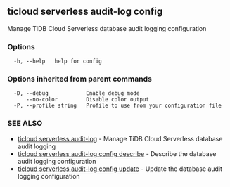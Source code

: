 ## ticloud serverless audit-log config

Manage TiDB Cloud Serverless database audit logging configuration

### Options

```
  -h, --help   help for config
```

### Options inherited from parent commands

```
  -D, --debug            Enable debug mode
      --no-color         Disable color output
  -P, --profile string   Profile to use from your configuration file
```

### SEE ALSO

* [ticloud serverless audit-log](ticloud_serverless_audit-log.md)	 - Manage TiDB Cloud Serverless database audit logging
* [ticloud serverless audit-log config describe](ticloud_serverless_audit-log_config_describe.md)	 - Describe the database audit logging configuration
* [ticloud serverless audit-log config update](ticloud_serverless_audit-log_config_update.md)	 - Update the database audit logging configuration


